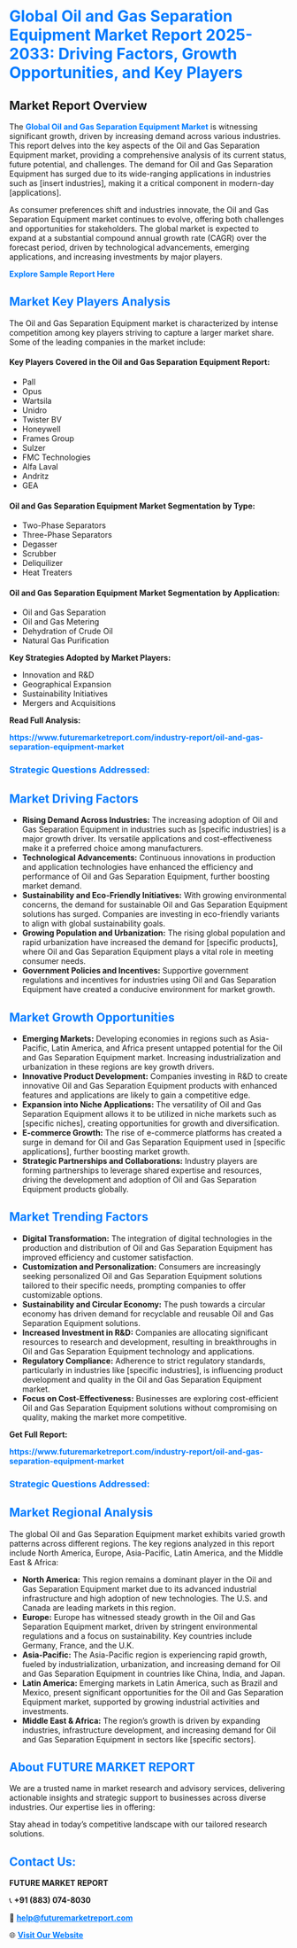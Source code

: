 <h1 style="color: #007BFF;">Global Oil and Gas Separation Equipment Market Report 2025-2033: Driving Factors, Growth Opportunities, and Key Players</h1>

<section id="overview">
<h2>Market Report Overview</h2>
<p>The <a href="https://www.futuremarketreport.com/industry-report/oil-and-gas-separation-equipment-market" style="color: #007BFF; text-decoration: none;"><strong>Global Oil and Gas Separation Equipment Market</strong></a> is witnessing significant growth, driven by increasing demand across various industries. This report delves into the key aspects of the Oil and Gas Separation Equipment market, providing a comprehensive analysis of its current status, future potential, and challenges. The demand for Oil and Gas Separation Equipment has surged due to its wide-ranging applications in industries such as [insert industries], making it a critical component in modern-day [applications].</p>
<p>As consumer preferences shift and industries innovate, the Oil and Gas Separation Equipment market continues to evolve, offering both challenges and opportunities for stakeholders. The global market is expected to expand at a substantial compound annual growth rate (CAGR) over the forecast period, driven by technological advancements, emerging applications, and increasing investments by major players.</p>
</section>

<section id="overview">
<p><a href="https://www.futuremarketreport.com/request-sample/reportId=88885" style="color: #007BFF; text-decoration: none;"><strong>Explore Sample Report Here</strong></a></p>
</section>

<section id="key-players">
<h2 style="color: #007BFF;">Market Key Players Analysis</h2>
<p>The Oil and Gas Separation Equipment market is characterized by intense competition among key players striving to capture a larger market share. Some of the leading companies in the market include:</p>
<h4>Key Players Covered in the Oil and Gas Separation Equipment Report:</h4>
<ul><li>Pall</li><li>Opus</li><li>Wartsila</li><li>Unidro</li><li>Twister BV</li><li>Honeywell</li><li>Frames Group</li><li>Sulzer</li><li>FMC Technologies</li><li>Alfa Laval</li><li>Andritz</li><li>GEA</li></ul>
<h4>Oil and Gas Separation Equipment Market Segmentation by Type:</h4>
<ul><li>Two-Phase Separators</li><li>Three-Phase Separators</li><li>Degasser</li><li>Scrubber</li><li>Deliquilizer</li><li>Heat Treaters</li></ul>

<h4>Oil and Gas Separation Equipment Market Segmentation by Application:</h4>
<ul><li>Oil and Gas Separation</li><li>Oil and Gas Metering</li><li>Dehydration of Crude Oil</li><li>Natural Gas Purification</li></ul>
<p><strong>Key Strategies Adopted by Market Players:</strong></p>
<ul>
<li>Innovation and R&D</li>
<li>Geographical Expansion</li>
<li>Sustainability Initiatives</li>
<li>Mergers and Acquisitions</li>
</ul>
</section>

<section>
<p><strong>Read Full Analysis: </strong></p><a href="https://www.futuremarketreport.com/industry-report/oil-and-gas-separation-equipment-market" style="color: #007BFF; text-decoration: none;"><strong>https://www.futuremarketreport.com/industry-report/oil-and-gas-separation-equipment-market</strong></a>
<h3 style="color: #007BFF;">Strategic Questions Addressed:</h3>
</section>

<section id="driving-factors">
<h2 style="color: #007BFF;">Market Driving Factors</h2>
<ul>
<li><strong>Rising Demand Across Industries:</strong> The increasing adoption of Oil and Gas Separation Equipment in industries such as [specific industries] is a major growth driver. Its versatile applications and cost-effectiveness make it a preferred choice among manufacturers.</li>
<li><strong>Technological Advancements:</strong> Continuous innovations in production and application technologies have enhanced the efficiency and performance of Oil and Gas Separation Equipment, further boosting market demand.</li>
<li><strong>Sustainability and Eco-Friendly Initiatives:</strong> With growing environmental concerns, the demand for sustainable Oil and Gas Separation Equipment solutions has surged. Companies are investing in eco-friendly variants to align with global sustainability goals.</li>
<li><strong>Growing Population and Urbanization:</strong> The rising global population and rapid urbanization have increased the demand for [specific products], where Oil and Gas Separation Equipment plays a vital role in meeting consumer needs.</li>
<li><strong>Government Policies and Incentives:</strong> Supportive government regulations and incentives for industries using Oil and Gas Separation Equipment have created a conducive environment for market growth.</li>
</ul>
</section>

<section id="growth-opportunities">
<h2 style="color: #007BFF;">Market Growth Opportunities</h2>
<ul>
<li><strong>Emerging Markets:</strong> Developing economies in regions such as Asia-Pacific, Latin America, and Africa present untapped potential for the Oil and Gas Separation Equipment market. Increasing industrialization and urbanization in these regions are key growth drivers.</li>
<li><strong>Innovative Product Development:</strong> Companies investing in R&D to create innovative Oil and Gas Separation Equipment products with enhanced features and applications are likely to gain a competitive edge.</li>
<li><strong>Expansion into Niche Applications:</strong> The versatility of Oil and Gas Separation Equipment allows it to be utilized in niche markets such as [specific niches], creating opportunities for growth and diversification.</li>
<li><strong>E-commerce Growth:</strong> The rise of e-commerce platforms has created a surge in demand for Oil and Gas Separation Equipment used in [specific applications], further boosting market growth.</li>
<li><strong>Strategic Partnerships and Collaborations:</strong> Industry players are forming partnerships to leverage shared expertise and resources, driving the development and adoption of Oil and Gas Separation Equipment products globally.</li>
</ul>
</section>

<section id="trending-factors">
<h2 style="color: #007BFF;">Market Trending Factors</h2>
<ul>
<li><strong>Digital Transformation:</strong> The integration of digital technologies in the production and distribution of Oil and Gas Separation Equipment has improved efficiency and customer satisfaction.</li>
<li><strong>Customization and Personalization:</strong> Consumers are increasingly seeking personalized Oil and Gas Separation Equipment solutions tailored to their specific needs, prompting companies to offer customizable options.</li>
<li><strong>Sustainability and Circular Economy:</strong> The push towards a circular economy has driven demand for recyclable and reusable Oil and Gas Separation Equipment solutions.</li>
<li><strong>Increased Investment in R&D:</strong> Companies are allocating significant resources to research and development, resulting in breakthroughs in Oil and Gas Separation Equipment technology and applications.</li>
<li><strong>Regulatory Compliance:</strong> Adherence to strict regulatory standards, particularly in industries like [specific industries], is influencing product development and quality in the Oil and Gas Separation Equipment market.</li>
<li><strong>Focus on Cost-Effectiveness:</strong> Businesses are exploring cost-efficient Oil and Gas Separation Equipment solutions without compromising on quality, making the market more competitive.</li>
</ul>
</section>

<section>
<p><strong>Get Full Report: </strong></p><a href="https://www.futuremarketreport.com/industry-report/oil-and-gas-separation-equipment-market" style="color: #007BFF; text-decoration: none;"><strong>https://www.futuremarketreport.com/industry-report/oil-and-gas-separation-equipment-market</strong></a>
<h3 style="color: #007BFF;">Strategic Questions Addressed:</h3>
</section>


<section id="regional-analysis">
<h2 style="color: #007BFF;">Market Regional Analysis</h2>
<p>The global Oil and Gas Separation Equipment market exhibits varied growth patterns across different regions. The key regions analyzed in this report include North America, Europe, Asia-Pacific, Latin America, and the Middle East & Africa:</p>
<ul>
<li><strong>North America:</strong> This region remains a dominant player in the Oil and Gas Separation Equipment market due to its advanced industrial infrastructure and high adoption of new technologies. The U.S. and Canada are leading markets in this region.</li>
<li><strong>Europe:</strong> Europe has witnessed steady growth in the Oil and Gas Separation Equipment market, driven by stringent environmental regulations and a focus on sustainability. Key countries include Germany, France, and the U.K.</li>
<li><strong>Asia-Pacific:</strong> The Asia-Pacific region is experiencing rapid growth, fueled by industrialization, urbanization, and increasing demand for Oil and Gas Separation Equipment in countries like China, India, and Japan.</li>
<li><strong>Latin America:</strong> Emerging markets in Latin America, such as Brazil and Mexico, present significant opportunities for the Oil and Gas Separation Equipment market, supported by growing industrial activities and investments.</li>
<li><strong>Middle East & Africa:</strong> The region’s growth is driven by expanding industries, infrastructure development, and increasing demand for Oil and Gas Separation Equipment in sectors like [specific sectors].</li>
</ul>
</section>

<footer>
<h2 style="color: #007BFF;">About FUTURE MARKET REPORT</h2>
<p>We are a trusted name in market research and advisory services, delivering actionable insights and strategic support to businesses across diverse industries. Our expertise lies in offering:</p>

<p>Stay ahead in today’s competitive landscape with our tailored research solutions.</p>

<h2 style="color: #007BFF;">Contact Us:</h2>
<p><strong>FUTURE MARKET REPORT</strong></p>
<p>📞 <strong>+91 (883) 074-8030</strong></p>
<p>📧 <strong><a href="mailto:help@futuremarketreport.com" style="color: #007BFF;">help@futuremarketreport.com</a></strong></p>
<p>🌐 <strong><a href="https://www.futuremarketreport.com/" style="color: #007BFF;">Visit Our Website</a></strong></p>
</footer>